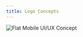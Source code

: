 ```yaml
---
title: Logo Concepts
---
```


![Flat Mobile UI/UX Concept](assets/img/work/proj-4/flatmobile-AyoubElred.jpg)